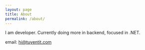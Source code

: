 ```yaml
---
layout: page
title: About
permalink: /about/
---
```


I am developer. Currently doing more in backend, focused in .NET.

email: hi@tuyentit.com
